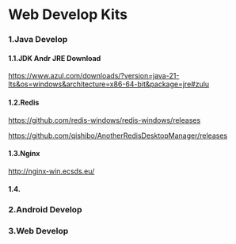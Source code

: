 # Web Develop Kits
### 1.Java Develop
#### 1.1.JDK Andr JRE Download
https://www.azul.com/downloads/?version=java-21-lts&os=windows&architecture=x86-64-bit&package=jre#zulu
#### 1.2.Redis
https://github.com/redis-windows/redis-windows/releases

https://github.com/qishibo/AnotherRedisDesktopManager/releases
#### 1.3.Nginx
http://nginx-win.ecsds.eu/
#### 1.4.
### 2.Android Develop
### 3.Web Develop
